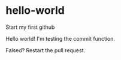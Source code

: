 # hello-world
Start my first github

Hello world!
I'm testing the commit function.

Falsed?
Restart the pull request.
